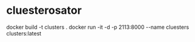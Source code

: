 # cluesterosator
docker build -t clusters .
docker run -it -d -p 2113:8000 --name cluesters clusters:latest
